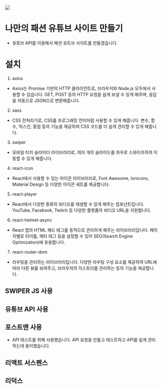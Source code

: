 <img src="homeImg.png" />

# 나만의 패션 유튜브 사이트 만들기

-   유튜브 API를 이용해서 패션 유트브 사이트를 만들겠습니다.

# 설치

1.  axios

-   Axios는 Promise 기반의 HTTP 클라이언트로, 브라우저와 Node.js 모두에서 사용할 수 있습니다. GET, POST 등의 HTTP 요청을 쉽게 보낼 수 있게 해주며, 응답을 자동으로 JSON으로 변환해줍니다.

2.  sass

-   CSS 전처리기로, CSS를 프로그래밍 언어처럼 사용할 수 있게 해줍니다. 변수, 함수, 믹스인, 중첩 등의 기능을 제공하여 CSS 코드를 더 쉽게 관리할 수 있게 해줍니다.

3.  swiper

-   모바일 터치 슬라이더 라이브러리로, 여러 개의 슬라이드를 좌우로 스와이프하여 이동할 수 있게 해줍니다.

4.  react-icon

-   React에서 사용할 수 있는 아이콘 라이브러리로, Font Awesome, Ionicons, Material Design 등 다양한 아이콘 세트를 제공합니다.

5.  react-player

-   React에서 다양한 종류의 비디오를 재생할 수 있게 해주는 컴포넌트입니다. YouTube, Facebook, Twitch 등 다양한 플랫폼의 비디오 URL을 지원합니다.

6.  react-helmet-async

-   React 앱의 HTML 헤드 태그를 동적으로 관리하게 해주는 라이브러리입니다. 페이지별로 타이틀, 메타 태그 등을 설정할 수 있어 SEO(Search Engine Optimization)에 유용합니다.

7.  react-router-dom

-   라우팅을 관리하는 라이브러리입니다. 다양한 라우팅 구성 요소를 제공하여 URL에 따라 다른 뷰를 보여주고, 브라우저의 히스토리를 관리하는 등의 기능을 제공합니다.

## SWIPER JS 사용

## 유튜브 API 사용

## 포스트맨 사용

-   API 테스트를 위해 사용했습니다. API 요청을 만들고 테스트하고 API를 쉽게 관리하는데 용이했습니다.

## 리액트 서스펜스

## 리덕스
